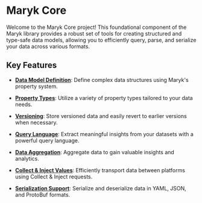 # Maryk Core

Welcome to the Maryk Core project! This foundational component of the Maryk library provides a robust set of tools for 
creating structured and type-safe data models, allowing you to efficiently query, parse, and serialize your data across
various formats.

## Key Features

- **[Data Model Definition](documentation/datamodel.md)**: Define complex data structures using Maryk's property system.

- **[Property Types](documentation/properties/properties.md)**: Utilize a variety of property types tailored to your data needs.

- **[Versioning](documentation/versioning.md)**: Store versioned data and easily revert to earlier versions when necessary.

- **[Query Language](documentation/query.md)**: Extract meaningful insights from your datasets with a powerful query language.

- **[Data Aggregation](documentation/aggregations.md)**: Aggregate data to gain valuable insights and analytics.

- **[Collect & Inject Values](documentation/collectAndInject.md)**: Efficiently transport data between platforms using Collect & Inject requests.

- **[Serialization Support](documentation/serialization.md)**: Serialize and deserialize data in YAML, JSON, and ProtoBuf formats.
